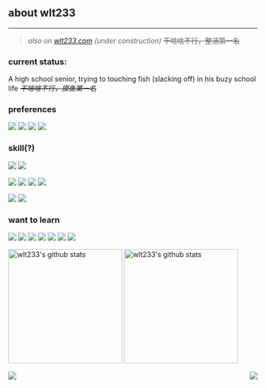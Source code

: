 ## about wlt233
---

> *also on [wlt233.com](https://wlt233.com) (under construction)* ~~干啥啥不行，整活第一名~~

### current status: 
A high school senior, trying to touching fish (slacking off) in his buzy school life 
*~~干啥啥不行，摸鱼第一名~~*

### preferences
[![](https://img.shields.io/badge/Windows-10-2376bc?style=flat-square&logo=windows&logoColor=white)](https://www.microsoft.com/windows/get-windows-10)
[![](https://img.shields.io/badge/CentOS-7-3cbf1d?style=flat-square&logo=centos&logoColor=white)](https://www.centos.org/)
[![](https://img.shields.io/badge/IOS-9-f1c204?style=flat-square&logo=windows&logoColor=white)](https://www.apple.com/ios/ios-13/)
[![](https://img.shields.io/badge/IDE-Visual%20Studio%20Code-blue?style=flat-square&logo=visual-studio-code&logoColor=white)](https://code.visualstudio.com/)

### skill(?)
[![](https://img.shields.io/badge/-python-0e9a04?style=flat-square&logo=python&logoColor=white)](https://www.python.org/)
[![](https://img.shields.io/badge/-C++-0373bf?style=flat-square&logo=c%2B%2B&logoColor=white)](http://www.cplusplus.com/)

[![](https://img.shields.io/badge/-HTML5-E34F26?style=flat-square&logo=html5&logoColor=white)](https://html.spec.whatwg.org/)
[![](https://img.shields.io/badge/-CSS3-1572B6?style=flat-square&logo=css3&logoColor=white)](https://www.w3.org/Style/CSS/)
[![](https://img.shields.io/badge/-JavaScript-f7e018?style=flat-square&logo=javascript&logoColor=white)](https://www.ecma-international.org/)
[![](https://img.shields.io/badge/-Node.js-43853d?style=flat-square&logo=node.js&logoColor=white)](https://nodejs.org/)


[![](https://img.shields.io/badge/-Linux-fcc624?style=flat-square&logo=linux&logoColor=white)](https://www.linuxfoundation.org/)
[![](https://img.shields.io/badge/-Nginx-269539?style=flat-square&logo=nginx&logoColor=white)](https://nginx.org/)

### want to learn
[![](https://img.shields.io/badge/-Vue.js-4fc08d?style=flat-square&logo=vue.js&logoColor=white)](https://vuejs.org/)
[![](https://img.shields.io/badge/-React-61dafb?style=flat-square&logo=react&logoColor=white)](https://reactjs.org/)
[![](https://img.shields.io/badge/-Webpack-8dd6f9?style=flat-square&logo=webpack&logoColor=white)](https://webpack.js.org/)
[![](https://img.shields.io/badge/-Docker-2496ED?style=flat-square&logo=docker&logoColor=white)](https://www.docker.com/)
[![](https://img.shields.io/badge/-TypeScript-007acc?style=flat-square&logo=typescript&logoColor=white)](https://www.typescriptlang.org/)
[![](https://img.shields.io/badge/-Golang-1b44de?style=flat-square&logo=go&logoColor=white)](https://github.com/golang/go)
[![](https://img.shields.io/badge/-Rust-black?style=flat-square&logo=Rust&logoColor=white)](https://www.rust-lang.org/)

<p align="left">
<img alt="wlt233's github stats" height='230' src="https://github-readme-stats.vercel.app/api?username=wlt233&show_icons=true&include_all_commits=true">
<img alt="wlt233's github stats" height='230' src="https://github-readme-stats.vercel.app/api/top-langs/?username=wlt233">
</p>

<p>
  <a href="https://count.getloli.com/"><img src="https://count.getloli.com/get/@wlt233-github-readme"></a>
  <img src="https://weather-icon.journeyad.repl.co/@shanghai?v=1" align="right">
</p>


<!--
**wlt233/wlt233** is a ✨ _special_ ✨ repository because its `README.md` (this file) appears on your GitHub profile.

Here are some ideas to get you started:

- 🔭 I’m currently working on ...
- 🌱 I’m currently learning ...
- 👯 I’m looking to collaborate on ...
- 🤔 I’m looking for help with ...
- 💬 Ask me about ...
- 📫 How to reach me: ...
- 😄 Pronouns: ...
- ⚡ Fun fact: ...
-->
